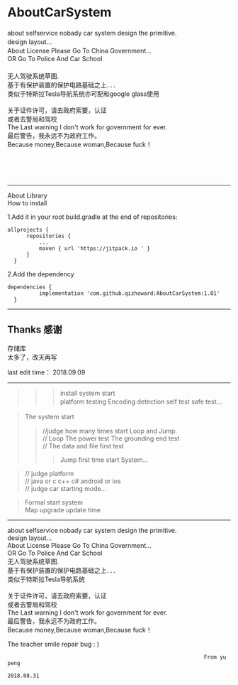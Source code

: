 # AboutCarSystem
about selfservice nobady car system design the primitive.           　</br>
design layout...                                                    　</br>
About License Please Go To China Government...                      　</br>
OR Go To Police And Car School 　　　　　　　　　　　　　　　　　　　　　　</br>
无人驾驶系统草图.                                                     　</br>
基于有保护装置的保护电路基础之上．．．                                   　</br>
类似于特斯拉Tesla导航系统亦可配和google glass使用                  　     </br>   
关于证件许可，请去政府索要，认证                                          </br>
或者去警局和驾校                                                      　</br>
The Last warning I don't work for government for ever.                </br>
最后警告，我永远不为政府工作。                                            </br>
Because money,Because woman,Because fuck！                      	      </br>
								      </br>
								      </br>
								      </br>
								      </br>
_____________________________________________________________________

About Library						            </br>
 How to install                                                     </br>
 
1.Add it in your root build.gradle at the end of repositories:      </br>
    
    allprojects {
		  repositories {
			  ...
			  maven { url 'https://jitpack.io ' }
		  }
	  }

2.Add the dependency                                               </br>

    dependencies {
	          implementation 'com.github.qizhoward:AboutCarSystem:1.01'
	  }



_____________________________________________________________________________________

## Thanks 感谢     


存储库    </br>
太多了，改天再写



last edit time：
2018.09.09

____________________________________________________________________

>>>>
>>>install system start                                             </br>
>> platform testing  Encoding detection  self test  safe test...  　</br>
> 

> The system start                                                 　</br>
>>//judge how many times start Loop and Jump.                       </br>
>>// Loop The power test   The grounding end test                   </br>
>>// The data and file first test                                   </br>
>>> Jump first time start System...                                 </br>

>// judge platform                                                 </br>
>// java or c c++ c#    android or ios                             </br>
>// judge car starting mode...                                     </br>

>Formal start system                                               </br>
>Map upgrade update time                                           </br>

_____________________________________________________________________

about selfservice nobady car system design the primitive.           </br>
design layout...                                                    </br>
About License Please Go To China Government...                      </br>
OR Go To Police And Car School                                     </br>
无人驾驶系统草图.                                                     </br>
基于有保护装置的保护电路基础之上．．．                                   </br>
类似于特斯拉Tesla导航系统                                              </br>   
关于证件许可，请去政府索要，认证                                         </br>
或者去警局和驾校                                                      　</br>
The Last warning I don't work for government for ever.                </br>
最后警告，我永远不为政府工作。                                            </br>
Because money,Because woman,Because fuck！                      	      </br>

The teacher smile repair bug : )                                      </br>      

                                                                  From yu peng
                                                                  2018.08.31
